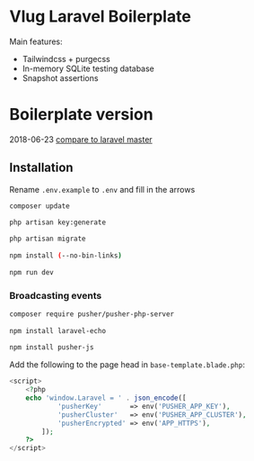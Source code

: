 # Vlug Laravel Boilerplate
Main features:
- Tailwindcss + purgecss
- In-memory SQLite testing database
- Snapshot assertions

# Boilerplate version
2018-06-23 [compare to laravel master](https://github.com/laravel/laravel/compare/c6d7d83ba3c81b31d663ae2917be4c81cc905b8b...master)

## Installation
Rename `.env.example` to `.env` and fill in the arrows
```bash
composer update

php artisan key:generate
 
php artisan migrate
 
npm install (--no-bin-links)
 
npm run dev
```

### Broadcasting events
```bash
composer require pusher/pusher-php-server
 
npm install laravel-echo
 
npm install pusher-js
```

Add the following to the page head in  `base-template.blade.php`:
```php
<script>
    <?php
    echo 'window.Laravel = ' . json_encode([                
            'pusherKey'       => env('PUSHER_APP_KEY'),
            'pusherCluster'   => env('PUSHER_APP_CLUSTER'),
            'pusherEncrypted' => env('APP_HTTPS'),
        ]);
    ?>
</script>
```
